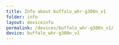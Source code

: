 ```yaml
---
title: Info about buffalo_whr-g300n_v1
folder: info
layout: deviceinfo
permalink: /devices/buffalo_whr-g300n_v1/
device: buffalo_whr-g300n_v1
---
```

